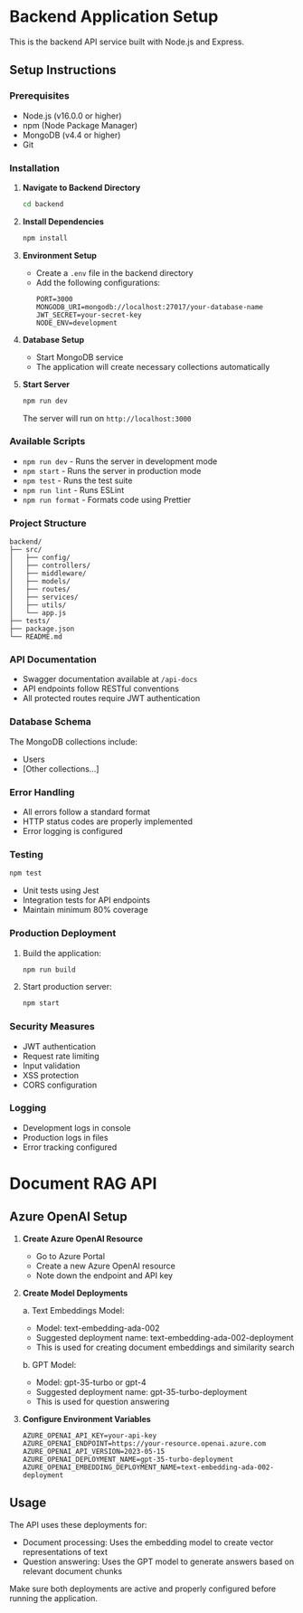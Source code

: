 # Backend Application Setup

This is the backend API service built with Node.js and Express.

## Setup Instructions

### Prerequisites

- Node.js (v16.0.0 or higher)
- npm (Node Package Manager)
- MongoDB (v4.4 or higher)
- Git

### Installation

1. **Navigate to Backend Directory**

   ```bash
   cd backend
   ```

2. **Install Dependencies**

   ```bash
   npm install
   ```

3. **Environment Setup**

   - Create a `.env` file in the backend directory
   - Add the following configurations:
     ```
     PORT=3000
     MONGODB_URI=mongodb://localhost:27017/your-database-name
     JWT_SECRET=your-secret-key
     NODE_ENV=development
     ```

4. **Database Setup**

   - Start MongoDB service
   - The application will create necessary collections automatically

5. **Start Server**
   ```bash
   npm run dev
   ```
   The server will run on `http://localhost:3000`

### Available Scripts

- `npm run dev` - Runs the server in development mode
- `npm start` - Runs the server in production mode
- `npm test` - Runs the test suite
- `npm run lint` - Runs ESLint
- `npm run format` - Formats code using Prettier

### Project Structure

```
backend/
├── src/
│   ├── config/
│   ├── controllers/
│   ├── middleware/
│   ├── models/
│   ├── routes/
│   ├── services/
│   ├── utils/
│   └── app.js
├── tests/
├── package.json
└── README.md
```

### API Documentation

- Swagger documentation available at `/api-docs`
- API endpoints follow RESTful conventions
- All protected routes require JWT authentication

### Database Schema

The MongoDB collections include:

- Users
- [Other collections...]

### Error Handling

- All errors follow a standard format
- HTTP status codes are properly implemented
- Error logging is configured

### Testing

```bash
npm test
```

- Unit tests using Jest
- Integration tests for API endpoints
- Maintain minimum 80% coverage

### Production Deployment

1. Build the application:

   ```bash
   npm run build
   ```

2. Start production server:
   ```bash
   npm start
   ```

### Security Measures

- JWT authentication
- Request rate limiting
- Input validation
- XSS protection
- CORS configuration

### Logging

- Development logs in console
- Production logs in files
- Error tracking configured

# Document RAG API

## Azure OpenAI Setup

1. **Create Azure OpenAI Resource**

   - Go to Azure Portal
   - Create a new Azure OpenAI resource
   - Note down the endpoint and API key

2. **Create Model Deployments**

   a. Text Embeddings Model:

   - Model: text-embedding-ada-002
   - Suggested deployment name: text-embedding-ada-002-deployment
   - This is used for creating document embeddings and similarity search

   b. GPT Model:

   - Model: gpt-35-turbo or gpt-4
   - Suggested deployment name: gpt-35-turbo-deployment
   - This is used for question answering

3. **Configure Environment Variables**
   ```env
   AZURE_OPENAI_API_KEY=your-api-key
   AZURE_OPENAI_ENDPOINT=https://your-resource.openai.azure.com
   AZURE_OPENAI_API_VERSION=2023-05-15
   AZURE_OPENAI_DEPLOYMENT_NAME=gpt-35-turbo-deployment
   AZURE_OPENAI_EMBEDDING_DEPLOYMENT_NAME=text-embedding-ada-002-deployment
   ```

## Usage

The API uses these deployments for:

- Document processing: Uses the embedding model to create vector representations of text
- Question answering: Uses the GPT model to generate answers based on relevant document chunks

Make sure both deployments are active and properly configured before running the application.
